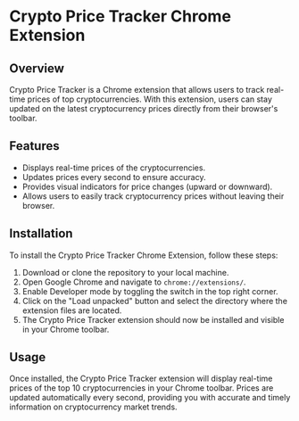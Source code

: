 # Crypto Price Tracker Chrome Extension

## Overview

Crypto Price Tracker is a Chrome extension that allows users to track real-time prices of top cryptocurrencies. With this extension, users can stay updated on the latest cryptocurrency prices directly from their browser's toolbar.

## Features

- Displays real-time prices of the cryptocurrencies.
- Updates prices every second to ensure accuracy.
- Provides visual indicators for price changes (upward or downward).
- Allows users to easily track cryptocurrency prices without leaving their browser.

## Installation

To install the Crypto Price Tracker Chrome Extension, follow these steps:

1. Download or clone the repository to your local machine.
2. Open Google Chrome and navigate to `chrome://extensions/`.
3. Enable Developer mode by toggling the switch in the top right corner.
4. Click on the "Load unpacked" button and select the directory where the extension files are located.
5. The Crypto Price Tracker extension should now be installed and visible in your Chrome toolbar.

## Usage

Once installed, the Crypto Price Tracker extension will display real-time prices of the top 10 cryptocurrencies in your Chrome toolbar. Prices are updated automatically every second, providing you with accurate and timely information on cryptocurrency market trends.


